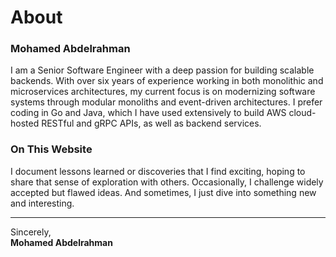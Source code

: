 # About

### **Mohamed Abdelrahman**

I am a Senior Software Engineer with a deep passion for building scalable backends. With over six years of experience working in both monolithic and microservices architectures, my current focus is on modernizing software systems through modular monoliths and event-driven architectures. I prefer coding in Go and Java, which I have used extensively to build AWS cloud-hosted RESTful and gRPC APIs, as well as backend services.

### **On This Website**

I document lessons learned or discoveries that I find exciting, hoping to share that sense of exploration with others. Occasionally, I challenge widely accepted but flawed ideas. And sometimes, I just dive into something new and interesting.

---

Sincerely,  
**Mohamed Abdelrahman**

